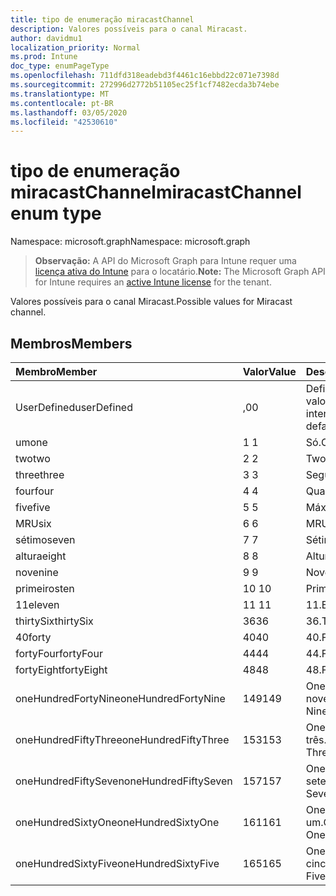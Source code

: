 ```yaml
---
title: tipo de enumeração miracastChannel
description: Valores possíveis para o canal Miracast.
author: davidmu1
localization_priority: Normal
ms.prod: Intune
doc_type: enumPageType
ms.openlocfilehash: 711dfd318eadebd3f4461c16ebbd22c071e7398d
ms.sourcegitcommit: 272996d2772b51105ec25f1cf7482ecda3b74ebe
ms.translationtype: MT
ms.contentlocale: pt-BR
ms.lasthandoff: 03/05/2020
ms.locfileid: "42530610"
---
```

# <a name="miracastchannel-enum-type"></a><span data-ttu-id="4d931-103">tipo de enumeração miracastChannel</span><span class="sxs-lookup"><span data-stu-id="4d931-103">miracastChannel enum type</span></span>

<span data-ttu-id="4d931-104">Namespace: microsoft.graph</span><span class="sxs-lookup"><span data-stu-id="4d931-104">Namespace: microsoft.graph</span></span>

> <span data-ttu-id="4d931-105">**Observação:** A API do Microsoft Graph para Intune requer uma [licença ativa do Intune](https://go.microsoft.com/fwlink/?linkid=839381) para o locatário.</span><span class="sxs-lookup"><span data-stu-id="4d931-105">**Note:** The Microsoft Graph API for Intune requires an [active Intune license](https://go.microsoft.com/fwlink/?linkid=839381) for the tenant.</span></span>

<span data-ttu-id="4d931-106">Valores possíveis para o canal Miracast.</span><span class="sxs-lookup"><span data-stu-id="4d931-106">Possible values for Miracast channel.</span></span>

## <a name="members"></a><span data-ttu-id="4d931-107">Membros</span><span class="sxs-lookup"><span data-stu-id="4d931-107">Members</span></span>
|<span data-ttu-id="4d931-108">Membro</span><span class="sxs-lookup"><span data-stu-id="4d931-108">Member</span></span>|<span data-ttu-id="4d931-109">Valor</span><span class="sxs-lookup"><span data-stu-id="4d931-109">Value</span></span>|<span data-ttu-id="4d931-110">Descrição</span><span class="sxs-lookup"><span data-stu-id="4d931-110">Description</span></span>|
|:---|:---|:---|
|<span data-ttu-id="4d931-111">UserDefined</span><span class="sxs-lookup"><span data-stu-id="4d931-111">userDefined</span></span>|<span data-ttu-id="4d931-112">,0</span><span class="sxs-lookup"><span data-stu-id="4d931-112">0</span></span>|<span data-ttu-id="4d931-113">Definido pelo usuário, valor padrão, sem intenção.</span><span class="sxs-lookup"><span data-stu-id="4d931-113">User Defined, default value, no intent.</span></span>|
|<span data-ttu-id="4d931-114">um</span><span class="sxs-lookup"><span data-stu-id="4d931-114">one</span></span>|<span data-ttu-id="4d931-115">1 </span><span class="sxs-lookup"><span data-stu-id="4d931-115">1</span></span>|<span data-ttu-id="4d931-116">Só.</span><span class="sxs-lookup"><span data-stu-id="4d931-116">One.</span></span>|
|<span data-ttu-id="4d931-117">two</span><span class="sxs-lookup"><span data-stu-id="4d931-117">two</span></span>|<span data-ttu-id="4d931-118">2 </span><span class="sxs-lookup"><span data-stu-id="4d931-118">2</span></span>|<span data-ttu-id="4d931-119">Two.</span><span class="sxs-lookup"><span data-stu-id="4d931-119">Two.</span></span>|
|<span data-ttu-id="4d931-120">three</span><span class="sxs-lookup"><span data-stu-id="4d931-120">three</span></span>|<span data-ttu-id="4d931-121">3 </span><span class="sxs-lookup"><span data-stu-id="4d931-121">3</span></span>|<span data-ttu-id="4d931-122">Seguintes.</span><span class="sxs-lookup"><span data-stu-id="4d931-122">Three.</span></span>|
|<span data-ttu-id="4d931-123">four</span><span class="sxs-lookup"><span data-stu-id="4d931-123">four</span></span>|<span data-ttu-id="4d931-124">4 </span><span class="sxs-lookup"><span data-stu-id="4d931-124">4</span></span>|<span data-ttu-id="4d931-125">Quarta.</span><span class="sxs-lookup"><span data-stu-id="4d931-125">Four.</span></span>|
|<span data-ttu-id="4d931-126">five</span><span class="sxs-lookup"><span data-stu-id="4d931-126">five</span></span>|<span data-ttu-id="4d931-127">5 </span><span class="sxs-lookup"><span data-stu-id="4d931-127">5</span></span>|<span data-ttu-id="4d931-128">Máximo.</span><span class="sxs-lookup"><span data-stu-id="4d931-128">Five.</span></span>|
|<span data-ttu-id="4d931-129">MRU</span><span class="sxs-lookup"><span data-stu-id="4d931-129">six</span></span>|<span data-ttu-id="4d931-130">6 </span><span class="sxs-lookup"><span data-stu-id="4d931-130">6</span></span>|<span data-ttu-id="4d931-131">MRU.</span><span class="sxs-lookup"><span data-stu-id="4d931-131">Six.</span></span>|
|<span data-ttu-id="4d931-132">sétimo</span><span class="sxs-lookup"><span data-stu-id="4d931-132">seven</span></span>|<span data-ttu-id="4d931-133">7 </span><span class="sxs-lookup"><span data-stu-id="4d931-133">7</span></span>|<span data-ttu-id="4d931-134">Sétimo.</span><span class="sxs-lookup"><span data-stu-id="4d931-134">Seven.</span></span>|
|<span data-ttu-id="4d931-135">altura</span><span class="sxs-lookup"><span data-stu-id="4d931-135">eight</span></span>|<span data-ttu-id="4d931-136">8 </span><span class="sxs-lookup"><span data-stu-id="4d931-136">8</span></span>|<span data-ttu-id="4d931-137">Altura.</span><span class="sxs-lookup"><span data-stu-id="4d931-137">Eight.</span></span>|
|<span data-ttu-id="4d931-138">nove</span><span class="sxs-lookup"><span data-stu-id="4d931-138">nine</span></span>|<span data-ttu-id="4d931-139">9 </span><span class="sxs-lookup"><span data-stu-id="4d931-139">9</span></span>|<span data-ttu-id="4d931-140">Nove.</span><span class="sxs-lookup"><span data-stu-id="4d931-140">Nine.</span></span>|
|<span data-ttu-id="4d931-141">primeiros</span><span class="sxs-lookup"><span data-stu-id="4d931-141">ten</span></span>|<span data-ttu-id="4d931-142">10 </span><span class="sxs-lookup"><span data-stu-id="4d931-142">10</span></span>|<span data-ttu-id="4d931-143">Primeiros.</span><span class="sxs-lookup"><span data-stu-id="4d931-143">Ten.</span></span>|
|<span data-ttu-id="4d931-144">11</span><span class="sxs-lookup"><span data-stu-id="4d931-144">eleven</span></span>|<span data-ttu-id="4d931-145">11 </span><span class="sxs-lookup"><span data-stu-id="4d931-145">11</span></span>|<span data-ttu-id="4d931-146">11.</span><span class="sxs-lookup"><span data-stu-id="4d931-146">Eleven.</span></span>|
|<span data-ttu-id="4d931-147">thirtySix</span><span class="sxs-lookup"><span data-stu-id="4d931-147">thirtySix</span></span>|<span data-ttu-id="4d931-148">36</span><span class="sxs-lookup"><span data-stu-id="4d931-148">36</span></span>|<span data-ttu-id="4d931-149">36.</span><span class="sxs-lookup"><span data-stu-id="4d931-149">Thirty-Six.</span></span>|
|<span data-ttu-id="4d931-150">40</span><span class="sxs-lookup"><span data-stu-id="4d931-150">forty</span></span>|<span data-ttu-id="4d931-151">40</span><span class="sxs-lookup"><span data-stu-id="4d931-151">40</span></span>|<span data-ttu-id="4d931-152">40.</span><span class="sxs-lookup"><span data-stu-id="4d931-152">Forty.</span></span>|
|<span data-ttu-id="4d931-153">fortyFour</span><span class="sxs-lookup"><span data-stu-id="4d931-153">fortyFour</span></span>|<span data-ttu-id="4d931-154">44</span><span class="sxs-lookup"><span data-stu-id="4d931-154">44</span></span>|<span data-ttu-id="4d931-155">44.</span><span class="sxs-lookup"><span data-stu-id="4d931-155">Forty-Four.</span></span>|
|<span data-ttu-id="4d931-156">fortyEight</span><span class="sxs-lookup"><span data-stu-id="4d931-156">fortyEight</span></span>|<span data-ttu-id="4d931-157">48</span><span class="sxs-lookup"><span data-stu-id="4d931-157">48</span></span>|<span data-ttu-id="4d931-158">48.</span><span class="sxs-lookup"><span data-stu-id="4d931-158">Forty-Eight.</span></span>|
|<span data-ttu-id="4d931-159">oneHundredFortyNine</span><span class="sxs-lookup"><span data-stu-id="4d931-159">oneHundredFortyNine</span></span>|<span data-ttu-id="4d931-160">149</span><span class="sxs-lookup"><span data-stu-id="4d931-160">149</span></span>|<span data-ttu-id="4d931-161">OneHundredForty-nove.</span><span class="sxs-lookup"><span data-stu-id="4d931-161">OneHundredForty-Nine.</span></span>|
|<span data-ttu-id="4d931-162">oneHundredFiftyThree</span><span class="sxs-lookup"><span data-stu-id="4d931-162">oneHundredFiftyThree</span></span>|<span data-ttu-id="4d931-163">153</span><span class="sxs-lookup"><span data-stu-id="4d931-163">153</span></span>|<span data-ttu-id="4d931-164">OneHundredFifty-três.</span><span class="sxs-lookup"><span data-stu-id="4d931-164">OneHundredFifty-Three.</span></span>|
|<span data-ttu-id="4d931-165">oneHundredFiftySeven</span><span class="sxs-lookup"><span data-stu-id="4d931-165">oneHundredFiftySeven</span></span>|<span data-ttu-id="4d931-166">157</span><span class="sxs-lookup"><span data-stu-id="4d931-166">157</span></span>|<span data-ttu-id="4d931-167">OneHundredFifty-sete.</span><span class="sxs-lookup"><span data-stu-id="4d931-167">OneHundredFifty-Seven.</span></span>|
|<span data-ttu-id="4d931-168">oneHundredSixtyOne</span><span class="sxs-lookup"><span data-stu-id="4d931-168">oneHundredSixtyOne</span></span>|<span data-ttu-id="4d931-169">161</span><span class="sxs-lookup"><span data-stu-id="4d931-169">161</span></span>|<span data-ttu-id="4d931-170">OneHundredSixty-um.</span><span class="sxs-lookup"><span data-stu-id="4d931-170">OneHundredSixty-One.</span></span>|
|<span data-ttu-id="4d931-171">oneHundredSixtyFive</span><span class="sxs-lookup"><span data-stu-id="4d931-171">oneHundredSixtyFive</span></span>|<span data-ttu-id="4d931-172">165</span><span class="sxs-lookup"><span data-stu-id="4d931-172">165</span></span>|<span data-ttu-id="4d931-173">OneHundredSixty-cinco.</span><span class="sxs-lookup"><span data-stu-id="4d931-173">OneHundredSixty-Five.</span></span>|





